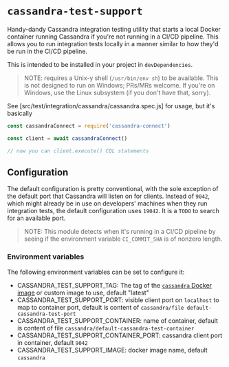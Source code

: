 # `cassandra-test-support`

Handy-dandy Cassandra integration testing utility that starts a local Docker container running Cassandra if you're not running in a CI/CD pipeline.
This allows you to run integration tests locally in a manner similar to how they'd be run in the CI/CD pipeline. 

This is intended to be installed in your project in `devDependencies`.

> NOTE: requires a Unix-y shell (`/usr/bin/env sh`) to be available.
>This is not designed to run on Windows; PRs/MRs welcome.
>If you're on Windows, use the Linux subsystem (if you don't have that, sorry).

See [src/test/integration/cassandra/cassandra.spec.js] for usage, but it's basically
```javascript
const cassandraConnect = require('cassandra-connect')

const client = await cassandraConnect()

// now you can client.execute() CQL statements
```

## Configuration

The default configuration is pretty conventional, with the sole exception of the default port that Cassandra will listen on for clients.
Instead of `9042`, which might already be in use on developers' machines when they run integration tests, the default configuration uses `19042`.
It is a `TODO` to search for an available port.

>NOTE: This module detects when it's running in a CI/CD pipeline by seeing if the environment variable `CI_COMMIT_SHA` is of nonzero length.

### Environment variables

The following environment variables can be set to configure it:
* CASSANDRA_TEST_SUPPORT_TAG: The tag of the [`cassandra` Docker image](https://hub.docker.com/_/cassandra)  or custom image to use, default "latest"
* CASSANDRA_TEST_SUPPORT_PORT: visible client port on `localhost` to map to container port, default is content of `cassandra/file default-cassandra-test-port`
* CASSANDRA_TEST_SUPPORT_CONTAINER: name of container, default is content of file `cassandra/default-cassandra-test-container`
* CASSANDRA_TEST_SUPPORT_CONTAINER_PORT: cassandra client port in container, default `9042`
* CASSANDRA_TEST_SUPPORT_IMAGE: docker image name, default `cassandra`

